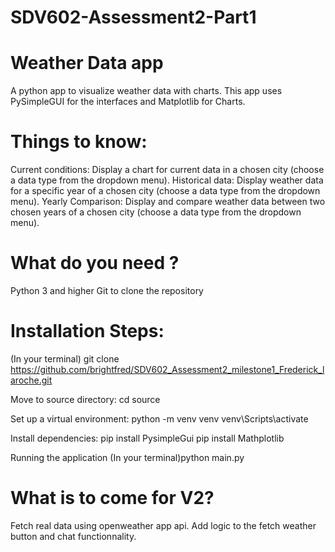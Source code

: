 # SDV602-Assessment2-Part1

# Weather Data app

A python app to visualize weather data with charts.
This app uses PySimpleGUI for the interfaces and Matplotlib for Charts.


# Things to know:
Current conditions: Display a chart for current data in a chosen city (choose a data type from the dropdown menu).
Historical data: Display weather data for a specific year of a chosen city (choose a data type from the dropdown menu).
Yearly Comparison: Display and compare weather data between two chosen years of a chosen city (choose a data type from the dropdown menu).


# What do you need ?
Python 3 and higher
Git to clone the repository


# Installation Steps:
(In your terminal) git clone https://github.com/brightfred/SDV602_Assessment2_milestone1_Frederick_laroche.git


Move to source directory:
cd source

Set up a virtual environment:
python -m venv venv
venv\Scripts\activate

Install dependencies:
pip install PysimpleGui
pip install Mathplotlib

Running the application
(In your terminal)python main.py



# What is to come for V2?
Fetch real data using openweather app api.
Add logic to the fetch weather button and chat functionnality.
